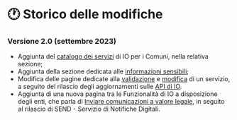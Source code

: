 # 🕐 Storico delle modifiche

### Versione 2.0 (settembre 2023)

* Aggiunta del [catalogo dei servizi](catalogo-dei-servizi-e-modelli/il-catalogo-dei-servizi-dei-comuni.md) di IO per i Comuni, nella relativa sezione;
* Aggiunta della sezione dedicata alle [informazioni sensibili](i-servizi-in-io/informazioni-sensibili.md);
* Modifica delle pagine dedicate alla [validazione](broken-reference) e [modifica](broken-reference) di un servizio, a seguito del rilascio degli aggiornamenti sulle [API di IO](https://docs.pagopa.it/io-guida-tecnica/api-e-specifiche/openapi).
* Aggiunta di una nuova pagina tra le Funzionalità di IO a disposizione degli enti, che parla di [Inviare comunicazioni a valore legale](le-funzionalita-di-io-a-disposizione-degli-enti/inviare-comunicazioni-a-valore-legale.md), in seguito al rilascio di SEND - Servizio di Notifiche Digitali.
